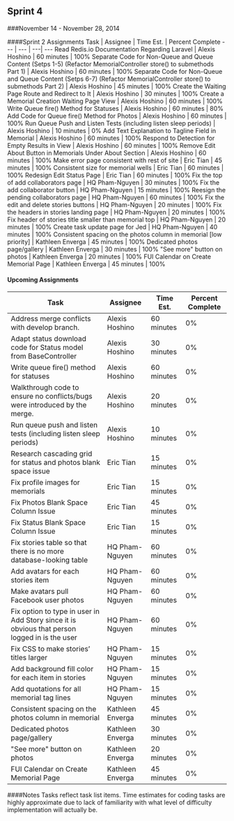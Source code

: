 ## Sprint 4
###November 14 - November 28, 2014

####Sprint 2 Assignments
Task | Assignee | Time Est. | Percent Complete
---   | ---   | ---| ---
Read Redis.io Documentation Regarding Laravel | Alexis Hoshino | 60 minutes | 100%
Separate Code for Non-Queue and Queue Content (Setps 1-5) (Refactor MemorialController store() to submethods Part 1) | Alexis Hoshino | 60 minutes | 100%
Separate Code for Non-Queue and Queue Content (Setps 6-7) (Refactor MemorialController store() to submethods Part 2) | Alexis Hoshino | 45 minutes | 100%
Create the Waiting Page Route and Redirect to It | Alexis Hoshino | 30 minutes | 100%
Create a Memorial Creation Waiting Page View | Alexis Hoshino | 60 minutes | 100%
Write Queue fire() Method for Statuses | Alexis Hoshino | 60 minutes | 80%
Add Code for Queue fire() Method for Photos | Alexis Hoshino | 60 minutes | 100%
Run Queue Push and Listen Tests (including listen sleep periods) | Alexis Hoshino | 10 minutes | 0%
Add Text Explanation to Tagline Field in Memorial | Alexis Hoshino | 60 minutes | 100%
Respond to Detection for Empty Results in View | Alexis Hoshino | 60 minutes | 100%
Remove Edit About Button in Memorials Under About Section | Alexis Hoshino | 60 minutes | 100%
Make error page consistent with rest of site | Eric Tian | 45 minutes | 100%
Consistent size for memorial wells | Eric Tian | 60 minutes | 100%
Redesign Edit Status Page | Eric Tian | 60 minutes | 100%
Fix the top of add collaborators page | HQ Pham-Nguyen | 30 minutes | 100%
Fix the add collaborator button | HQ Pham-Nguyen | 15 minutes | 100%
Reesign the pending collaborators page | HQ Pham-Nguyen | 60 minutes | 100%
Fix the edit and delete stories buttons | HQ Pham-Nguyen | 20 minutes | 100%
Fix the headers in stories landing page | HQ Pham-Nguyen | 20 minutes | 100%
Fix header of stories title smaller than memorial top | HQ Pham-Nguyen | 20 minutes | 100%
Create task update page for Jed | HQ Pham-Nguyen | 40 minutes | 100%
Consistent spacing on the photos column in memorial [low priority]	 | Kathleen Enverga | 45 minutes | 100%
Dedicated photos page/gallery	 | Kathleen Enverga | 30 minutes | 100%
"See more" button on photos	 | Kathleen Enverga | 20 minutes | 100%
FUI Calendar on Create Memorial Page	 | Kathleen Enverga | 45 minutes | 100%


#### Upcoming Assignments
Task | Assignee | Time Est. | Percent Complete
---   | ---   | ---| ---
Address merge conflicts with develop branch. | Alexis Hoshino | 60 minutes | 0%
Adapt status download code for Status model from BaseController | Alexis Hoshino | 30 minutes |  0%
Write queue fire() method for statuses | Alexis Hoshino | 60 minutes |  0%
Walkthrough code to ensure no conflicts/bugs were introduced by the merge. | Alexis Hoshino | 20 minutes |  0%
Run queue push and listen tests (including listen sleep periods) | Alexis Hoshino | 10 minutes |  0%
Research cascading grid for status and photos blank space issue | Eric Tian | 15 minutes |  0%
Fix profile images for memorials | Eric Tian | 15 minutes |  0%
Fix Photos Blank Space Column Issue | Eric Tian | 45 minutes |  0%
Fix Status Blank Space Column Issue | Eric Tian | 15 minutes |  0%
Fix stories table so that there is no more database-looking table | HQ Pham-Nguyen | 60 minutes |  0%
Add avatars for each stories item | HQ Pham-Nguyen | 60 minutes |  0%
Make avatars pull Facebook user photos | HQ Pham-Nguyen | 60 minutes |  0%
Fix option to type in user in Add Story since it is obvious that person logged in is the user | HQ Pham-Nguyen | 60 minutes |  0%
Fix CSS to make stories’ titles larger | HQ Pham-Nguyen | 15 minutes |  0%
Add background fill color for each item in stories | HQ Pham-Nguyen | 15 minutes |  0%
Add quotations for all memorial tag lines | HQ Pham-Nguyen | 15 minutes |  0%
Consistent spacing on the photos column in memorial | Kathleen Enverga | 45 minutes |  0%
Dedicated photos page/gallery | Kathleen Enverga | 30 minutes |  0%
"See more" button on photos | Kathleen Enverga | 20 minutes |  0%
FUI Calendar on Create Memorial Page | Kathleen Enverga | 45 minutes |  0%

####Notes
Tasks reflect task list items. Time estimates for coding tasks are highly approximate due to lack of familiarity with what level of difficulty implementation will actually be.
